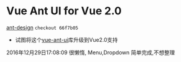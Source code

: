 # Vue Ant UI for Vue 2.0

[ant-design](https://github.com/ant-design/ant-design) `checkout 66f7b05`
- 试图将这个[vue-ant-ui](https://github.com/kokoroX/vue-ant-ui)库升级到Vue2.0支持

2016年12月29日17:08:09
很懒惰, Menu,Dropdown 简单完成,不想整理

<!--
[ios中 `position: fixed;` 在 `input` 情况下错位]
```html
<div class="header">
  Header
</div>
<div class="body">
  Body
  <input type="text"
    style="margin-top: 110vh;margin-bottom: 40vh">
</div>
<div class="footer">
  Footer
</div>
```
通常情况下是这么写

```css
.header{
  position: fixed;
  top: 0;
  left: 0;
  width: 100%;
  height: 48px;
}
.footer{
  position: fixed;
  bottom: 0;
  left: 0;
  width: 100%;
  height: 48px;
}
.body{
  padding: 48px 0;
  overflow-y: auto;
}
```
然而在 `ios` 下面,在 `input` 获取焦点,即软键盘弹出时,此时上下滚动屏幕会发现, `fixed` 定位元素的位置就有点混乱了,请使用 `iphone` 浏览器点击 [Demo]() 体验   
这里提供一个较为简单的纯 `css` 解决方案: `.body` 元素也改为 `fixed`, 具体见代码

```css
.body{
  position: fixed;
  top: 48px;
  bottom: 48px;
  width: 100%;
  height: 100%;
  overflow-y: auto;
}
```-->